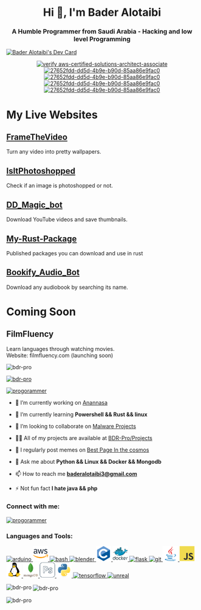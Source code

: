 <h1 align="center">Hi 👋, I'm Bader Alotaibi</h1>
<h3 align="center">A Humble Programmer from Saudi Arabia - Hacking and low level Programming</h3>
<a href="https://app.daily.dev/baderalotaibi"><img src="https://github.com/user-attachments/assets/bc4fe43f-6a99-4dd6-b157-bea67f030859" width="652" alt="Bader Alotaibi's Dev Card"/></a>

<p align="center">
  <a href="https://www.credly.com/badges/66e78b74-862c-4a2f-b91c-ae49361a3289/public_url">
    <img src="https://github.com/BDR-Pro/BDR-Pro/assets/91114465/1a65c6fb-89ac-4290-9431-4d5cf69d9d6c" alt="verify aws-certified-solutions-architect-associate">
  </a>
 <a href="https://certs.ine.com/a01a7bdd-e985-4d76-92ed-cac10d7b52aa#gs.dz6dox">
  <img src="https://github.com/user-attachments/assets/74f568f0-3313-4a6f-ac56-fed13a05f803" alt="27652fdd-dd5d-4b9e-b90d-85aa86e9fac0">
 </a> 
   <a href="https://certs.ine.com/a01a7bdd-e985-4d76-92ed-cac10d7b52aa#gs.dz6dox">
  <img src="https://github.com/user-attachments/assets/26f72baa-4c9c-4daf-a241-ca2845554071" alt="27652fdd-dd5d-4b9e-b90d-85aa86e9fac0">
 </a> 

 </a> 
   <a href="https://www.credly.com/badges/8d0cc3ff-69dd-4935-8819-41bc72820ba5/public_url">
  <img src="https://github.com/user-attachments/assets/066004cd-b4e5-4fa8-94de-7d68962d4b0b" alt="27652fdd-dd5d-4b9e-b90d-85aa86e9fac0">
 </a> 

  </a> 
   <a href="https://www.credly.com/badges/ca0385de-7d3c-4f95-af6e-0389ee0e1449/public_url">
  <img src="https://github.com/user-attachments/assets/fdd0dc94-bd38-46a2-a3e4-348f46c99e2c" alt="27652fdd-dd5d-4b9e-b90d-85aa86e9fac0">
 </a> 
 


</p>




# My Live Websites

## [FrameTheVideo](https://framethevideo.com/)
Turn any video into pretty wallpapers.

## [IsItPhotoshopped](http://isitphotoshoped.com/)
Check if an image is photoshopped or not.

## [DD_Magic_bot](https://t.me/DD_Magic_bot)
Download YouTube videos and save thumbnails.

## [My-Rust-Package](https://github.com/BDR-Pro/My-Rust-Package)
Published packages you can download and use in rust

## [Bookify_Audio_Bot](https://t.me/bookify_audio_bot)
Download any audiobook by searching its name.

# Coming Soon

## FilmFluency
Learn languages through watching movies.  
Website: filmfluency.com (launching soon)


<p align="left"> <img src="https://komarev.com/ghpvc/?username=bdr-pro&label=Profile%20views&color=0e75b6&style=flat" alt="bdr-pro" /> </p>

<p align="left"> <a href="https://github.com/ryo-ma/github-profile-trophy"><img src="https://github-profile-trophy.vercel.app/?username=bdr-pro" alt="bdr-pro" /></a> </p>

<p align="left"> <a href="https://twitter.com/progorammer" target="blank"><img src="https://img.shields.io/twitter/follow/progorammer?logo=twitter&style=for-the-badge" alt="progorammer" /></a> </p>

- 🔭 I’m currently working on [Anannasa](https://github.com/BDR-Pro/Python-Nyaa-Web-scraper)

- 🌱 I’m currently learning **Powershell && Rust && linux**

- 👯 I’m looking to collaborate on [Malware Projects](https://github.com/BDR-Pro/Silent-Penguin-malware-script/)

- 👨‍💻 All of my projects are available at [BDR-Pro/Projects](https://github.com/BDR-Pro?tab=repositories)

- 📝 I regularly post memes on [Best Page In the cosmos](https://twitter.com/codewithbdr)

- 💬 Ask me about **Python && Linux && Docker && Mongodb**

- 📫 How to reach me **baderalotaibi3@gmail.com**
 
- ⚡ Not fun fact **I hate java && php**

<h3 align="left">Connect with me:</h3>
<p align="left">
<a href="https://twitter.com/codewithbdr" target="blank"><img align="center" src="https://raw.githubusercontent.com/rahuldkjain/github-profile-readme-generator/master/src/images/icons/Social/twitter.svg" alt="progorammer" height="30" width="40" /></a>
</p>

<h3 align="left">Languages and Tools:</h3>
<p align="left"> <a href="https://www.arduino.cc/" target="_blank" rel="noreferrer"> <img src="https://cdn.worldvectorlogo.com/logos/arduino-1.svg" alt="arduino" width="40" height="40"/> </a> <a href="https://aws.amazon.com" target="_blank" rel="noreferrer"> <img src="https://raw.githubusercontent.com/devicons/devicon/master/icons/amazonwebservices/amazonwebservices-original-wordmark.svg" alt="aws" width="40" height="40"/> </a> <a href="https://www.gnu.org/software/bash/" target="_blank" rel="noreferrer"> <img src="https://www.vectorlogo.zone/logos/gnu_bash/gnu_bash-icon.svg" alt="bash" width="40" height="40"/> </a> <a href="https://www.blender.org/" target="_blank" rel="noreferrer"> <img src="https://download.blender.org/branding/community/blender_community_badge_white.svg" alt="blender" width="40" height="40"/> </a> <a href="https://www.cprogramming.com/" target="_blank" rel="noreferrer"> <img src="https://raw.githubusercontent.com/devicons/devicon/master/icons/c/c-original.svg" alt="c" width="40" height="40"/> </a> <a href="https://www.docker.com/" target="_blank" rel="noreferrer"> <img src="https://raw.githubusercontent.com/devicons/devicon/master/icons/docker/docker-original-wordmark.svg" alt="docker" width="40" height="40"/> </a> <a href="https://flask.palletsprojects.com/" target="_blank" rel="noreferrer"> <img src="https://www.vectorlogo.zone/logos/pocoo_flask/pocoo_flask-icon.svg" alt="flask" width="40" height="40"/> </a> <a href="https://git-scm.com/" target="_blank" rel="noreferrer"> <img src="https://www.vectorlogo.zone/logos/git-scm/git-scm-icon.svg" alt="git" width="40" height="40"/> </a> <a href="https://www.java.com" target="_blank" rel="noreferrer"> <img src="https://raw.githubusercontent.com/devicons/devicon/master/icons/java/java-original.svg" alt="java" width="40" height="40"/> </a> <a href="https://developer.mozilla.org/en-US/docs/Web/JavaScript" target="_blank" rel="noreferrer"> <img src="https://raw.githubusercontent.com/devicons/devicon/master/icons/javascript/javascript-original.svg" alt="javascript" width="40" height="40"/> </a> <a href="https://www.linux.org/" target="_blank" rel="noreferrer"> <img src="https://raw.githubusercontent.com/devicons/devicon/master/icons/linux/linux-original.svg" alt="linux" width="40" height="40"/> </a> <a href="https://www.mongodb.com/" target="_blank" rel="noreferrer"> <img src="https://raw.githubusercontent.com/devicons/devicon/master/icons/mongodb/mongodb-original-wordmark.svg" alt="mongodb" width="40" height="40"/> </a> <a href="https://www.photoshop.com/en" target="_blank" rel="noreferrer"> <img src="https://raw.githubusercontent.com/devicons/devicon/master/icons/photoshop/photoshop-line.svg" alt="photoshop" width="40" height="40"/> </a> <a href="https://www.python.org" target="_blank" rel="noreferrer"> <img src="https://raw.githubusercontent.com/devicons/devicon/master/icons/python/python-original.svg" alt="python" width="40" height="40"/> </a> <a href="https://www.tensorflow.org" target="_blank" rel="noreferrer"> <img src="https://www.vectorlogo.zone/logos/tensorflow/tensorflow-icon.svg" alt="tensorflow" width="40" height="40"/> </a> <a href="https://unrealengine.com/" target="_blank" rel="noreferrer"> <img src="https://raw.githubusercontent.com/kenangundogan/fontisto/036b7eca71aab1bef8e6a0518f7329f13ed62f6b/icons/svg/brand/unreal-engine.svg" alt="unreal" width="40" height="40"/> </a> </p>

<p><img align="left" src="https://github-readme-stats.vercel.app/api/top-langs?username=bdr-pro&show_icons=true&locale=en&layout=compact" alt="bdr-pro" /></p>

<p>&nbsp;<img align="center" src="https://github-readme-stats.vercel.app/api?username=bdr-pro&show_icons=true&locale=en" alt="bdr-pro" /></p>

<p><img align="center" src="https://github-readme-streak-stats.herokuapp.com/?user=bdr-pro&" alt="bdr-pro" /></p>

